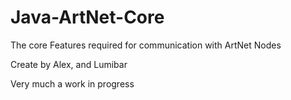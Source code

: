# Java-ArtNet-Core

The core Features required for communication with ArtNet Nodes

Create by Alex, and Lumibar

Very much a work in progress
